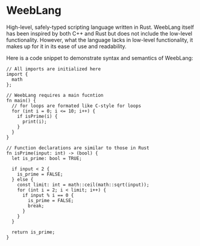 # WeebLang
High-level, safely-typed scripting language written in Rust.
WeebLang itself has been inspired by both C++ and Rust but does not include the low-level functionality.
However, what the language lacks in low-level functionality, it makes up for it in its ease of use and readability.

Here is a code snippet to demonstrate syntax and semantics of WeebLang:
```
// All imports are initialized here
import {
  math
};

// WeebLang requires a main fucntion
fn main() {
  // for loops are formated like C-style for loops
  for (int i = 0; i <= 10; i++) {
    if isPrime(i) {
      print(i);
    }
  }
}

// Function declarations are similar to those in Rust
fn isPrime(input: int) -> (bool) {
  let is_prime: bool = TRUE;

  if input < 2 {
    is_prime = FALSE;
  } else {
    const limit: int = math::ceil(math::sqrt(input));
    for (int i = 2; i < limit; i++) {
      if input % i == 0 {
        is_prime = FALSE;
        break;
      }
    }
  }

  return is_prime;
}
```


